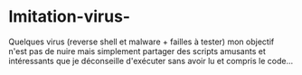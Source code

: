 # Imitation-virus-
Quelques virus (reverse shell et malware + failles à tester) mon objectif n'est pas de nuire mais simplement partager des scripts amusants et intéressants que je déconseille d'exécuter sans avoir lu et compris le code...
